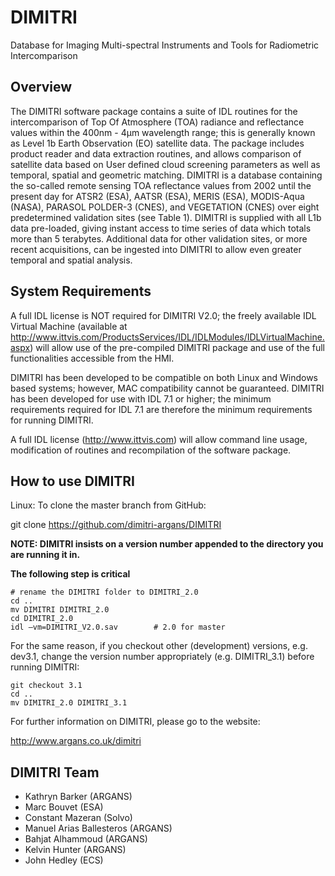 ﻿DIMITRI
=======

Database for Imaging Multi-spectral Instruments and Tools for Radiometric Intercomparison

Overview
--------

The DIMITRI software package contains a suite of IDL routines for the intercomparison of Top Of
Atmosphere (TOA) radiance and reflectance values within the 400nm - 4μm wavelength range; this
is generally known as Level 1b Earth Observation (EO) satellite data. The package includes product
reader and data extraction routines, and allows comparison of satellite data based on User defined
cloud screening parameters as well as temporal, spatial and geometric matching. DIMITRI is a
database containing the so-called remote sensing TOA reflectance values from 2002 until the
present day for ATSR2 (ESA), AATSR (ESA), MERIS (ESA), MODIS-Aqua (NASA), PARASOL POLDER-3
(CNES), and VEGETATION (CNES) over eight predetermined validation sites (see Table 1).
DIMITRI is supplied with all L1b data pre-loaded, giving instant access to time series of data which
totals more than 5 terabytes. Additional data for other validation sites, or more recent acquisitions,
can be ingested into DIMITRI to allow even greater temporal and spatial analysis.

System Requirements
-------------------

A full IDL license is NOT required for DIMITRI V2.0; the freely available IDL Virtual Machine
(available at http://www.ittvis.com/ProductsServices/IDL/IDLModules/IDLVirtualMachine.aspx) will
allow use of the pre-compiled DIMITRI package and use of the full functionalities accessible from the
HMI.

DIMITRI has been developed to be compatible on both Linux and Windows based systems; however,
MAC compatibility cannot be guaranteed. DIMITRI has been developed for use with IDL 7.1 or
higher; the minimum requirements required for IDL 7.1 are therefore the minimum requirements for
running DIMITRI.

A full IDL license (http://www.ittvis.com) will allow command line usage, modification of routines
and recompilation of the software package.

How to use DIMITRI
------------------

Linux:
To clone the master branch from GitHub:

git clone https://github.com/dimitri-argans/DIMITRI

<strong>NOTE: DIMITRI insists on a version number appended to the directory you are running it in.</strong>

<strong>The following step is critical</strong>

    # rename the DIMITRI folder to DIMITRI_2.0
    cd ..
    mv DIMITRI DIMITRI_2.0
    cd DIMITRI_2.0
    idl –vm=DIMITRI_V2.0.sav		# 2.0 for master

For the same reason, if you checkout other (development) versions, e.g. dev3.1, change the version number appropriately (e.g. DIMITRI_3.1) before running DIMITRI:

    git checkout 3.1
    cd ..
    mv DIMITRI_2.0 DIMITRI_3.1


For further information on DIMITRI, please go to the website:

http://www.argans.co.uk/dimitri



DIMITRI Team
------------------
- Kathryn Barker (ARGANS)
- Marc Bouvet (ESA)
- Constant Mazeran (Solvo)
- Manuel Arias Ballesteros (ARGANS)
- Bahjat Alhammoud (ARGANS)
- Kelvin Hunter (ARGANS)
- John Hedley (ECS)
